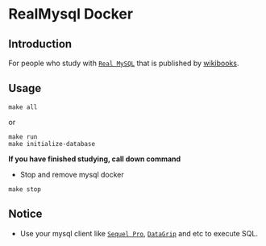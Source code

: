 
# RealMysql Docker

## Introduction
For people who study with [`Real MySQL`](http://wikibook.co.kr/real-mysql/) that is published by [wikibooks](http://wikibook.co.kr/).

## Usage

```shell
make all
```

or

```shell
make run
make initialize-database
```

**If you have finished studying, call down command**
-  Stop and remove mysql docker

```shell
make stop
```

## Notice
- Use your mysql client like [`Sequel Pro`](https://www.sequelpro.com/), [`DataGrip`](https://www.jetbrains.com/datagrip/) and etc to execute SQL.
